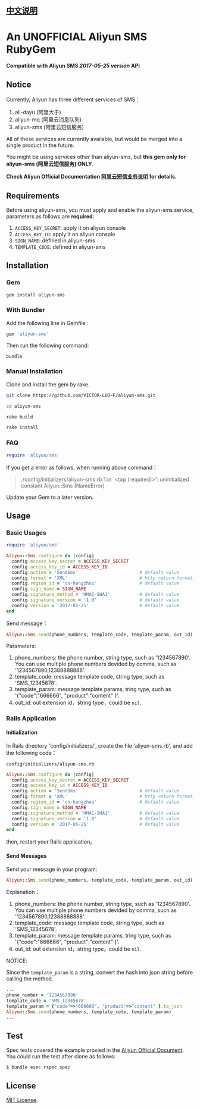 ## [中文说明](./README.zh-CN.md)

# An **UNOFFICIAL** Aliyun SMS RubyGem

**Compatible with Aliyun SMS *2017-05-25 version* API**

## Notice

Currently, Aliyun has three different services of SMS：

1. ali-dayu (阿里大于)
2. aliyun-mq (阿里云消息队列)
3. aliyun-sms (阿里云短信服务)

All of these services are currently available, but would be merged into a single product in the future.

You might be using services other than aliyun-sms, but **this gem only for aliyun-sms (阿里云短信服务) ONLY**.

**Check Aliyun Official Documentation [阿里云短信业务说明](https://help.aliyun.com/document_detail/63097.html?spm=a2c4g.11186623.6.542.6fZlRU) for details.**

## Requirements

Before using aliyun-sms, you must apply and enable the aliyun-sms service, parameters as follows are **required**:

1. `ACCESS_KEY_SECRET`: apply it on aliyun console
2. `ACCESS_KEY_ID`: apply it on aliyun console
3. `SIGN_NAME`: defined in aliyun-sms
4. `TEMPLATE_CODE`: defined in aliyun-sms

## Installation

### Gem

```ruby
gem install aliyun-sms
```

### With Bundler

Add the following line in Gemfile :

```ruby
gem 'aliyun-sms'
```

Then run the following command:

```ruby
bundle
```

### Manual Installation

Clone and install the gem by rake.

```bash
git clone https://github.com/VICTOR-LUO-F/aliyun-sms.git

cd aliyun-sms

rake build

rake install
```

### FAQ

```ruby
require 'aliyun/sms'
```

If you get a error as follows, when running above command：

> ./config/initializers/aliyun-sms.rb:1:in `<top (required)>': uninitialized constant Aliyun::Sms (NameError)

Update your Gem to a later version.

## Usage

### Basic Usages

```ruby
require 'aliyun/sms'

Aliyun::Sms.configure do |config|
  config.access_key_secret = ACCESS_KEY_SECRET    
  config.access_key_id = ACCESS_KEY_ID            
  config.action = 'SendSms'                       # default value
  config.format = 'XML'                           # http return format, value is 'JSON' or 'XML'
  config.region_id = 'cn-hangzhou'                # default value      
  config.sign_name = SIGN_NAME                  
  config.signature_method = 'HMAC-SHA1'           # default value
  config.signature_version = '1.0'                # default value
  config.version = '2017-05-25'                   # default value
end
```

Send message：

```ruby
Aliyun::Sms.send(phone_numbers, template_code, template_param, out_id)
```

Parameters:

1. phone_numbers: the phone number, string type, such as '1234567890'. You can use multiple phone numbers devided by comma, such as '1234567890,12388888888'.
2. template_code: message template code, string type, such as 'SMS_12345678'.
3. template_param: message template params, tring type, such as '{"code":"666666", "product":"content" }'.
4. out_id: out extension id，string type，could be `nil`.


### Rails Application

#### Initialization

In Rails directory 'config/initializers/', create the file 'aliyun-sms.rb', and add the following code：           


`config/initializers/aliyun-sms.rb`

```ruby
Aliyun::Sms.configure do |config|
  config.access_key_secret = ACCESS_KEY_SECRET    
  config.access_key_id = ACCESS_KEY_ID            
  config.action = 'SendSms'                       # default value
  config.format = 'XML'                           # http return format, value is 'JSON' or 'XML'
  config.region_id = 'cn-hangzhou'                # default value      
  config.sign_name = SIGN_NAME                    
  config.signature_method = 'HMAC-SHA1'           # default value
  config.signature_version = '1.0'                # default value
  config.version = '2017-05-25'                   # default value
end
```
then, restart your Rails application。

#### Send Messages

Send your message in your program:

```ruby
Aliyun::Sms.send(phone_numbers, template_code, template_param, out_id)
```    

Explanation：

1. phone_numbers: the phone number, string type, such as '1234567890'. You can use multiple phone numbers devided by comma, such as '1234567890,12388888888'.
2. template_code: message template code, string type, such as 'SMS_12345678'.
3. template_param: message template params, tring type, such as '{"code":"666666", "product":"content" }'.
4. out_id: out extension id，string type，could be `nil`.

NOTICE:

Since the `template_param` is a string, convert the hash into json string before calling the method.

```ruby
...
phone_number = '1234567890'
template_code = 'SMS_12345678'
template_param = {"code"=>"666666", "product"=>"content" }.to_json
Aliyun::Sms.send(phone_numbers, template_code, template_param)
...
```    

## Test

Spec tests covered the example provied in the [Aliyun Official Document](https://help.aliyun.com/document_detail/56189.html?spm=a2c4g.11186623.6.580.o8Fm0S). You could run the test after clone as follows:

    $ bundle exec rspec spec


## License

[MIT License](http://opensource.org/licenses/MIT).
